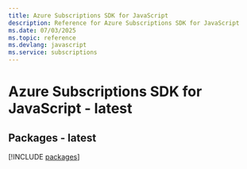 ```yaml
---
title: Azure Subscriptions SDK for JavaScript
description: Reference for Azure Subscriptions SDK for JavaScript
ms.date: 07/03/2025
ms.topic: reference
ms.devlang: javascript
ms.service: subscriptions
---
```

# Azure Subscriptions SDK for JavaScript - latest
## Packages - latest
[!INCLUDE [packages](subscriptions-index.md)]